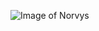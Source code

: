 ![Image of Norvys](https://www.google.com/imgres?imgurl=https%3A%2F%2Fpbs.twimg.com%2Fprofile_images%2F1346192397508767757%2F14kzHpyE_400x400.jpg&imgrefurl=https%3A%2F%2Ftwitter.com%2Fnorvys&tbnid=aUYPDVK730vquM&vet=12ahUKEwik2vWpm9fxAhV6dzABHWH0CgEQMygBegQIARBF..i&docid=oI6ZAuDZpJl8zM&w=400&h=400&itg=1&q=norvys&ved=2ahUKEwik2vWpm9fxAhV6dzABHWH0CgEQMygBegQIARBF)
